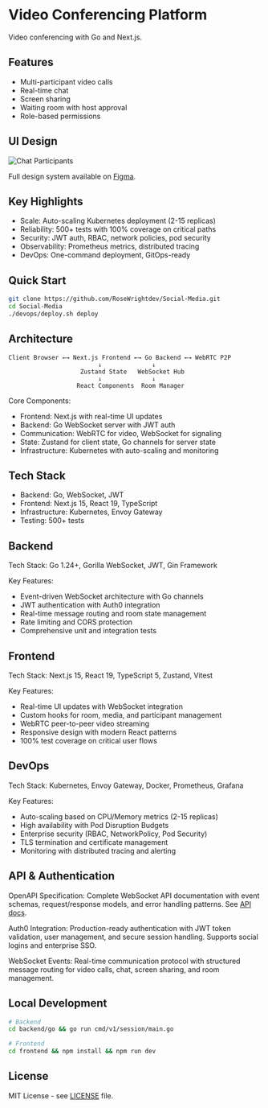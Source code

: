 # Video Conferencing Platform

Video conferencing with Go and Next.js.

## Features

- Multi-participant video calls
- Real-time chat
- Screen sharing
- Waiting room with host approval
- Role-based permissions

## UI Design

![Chat Participants](https://github.com/user-attachments/assets/1354c553-7088-404d-851e-29c9c52f201b)

Full design system available on [Figma](https://www.figma.com/design/7uD81ikYXdkFDPeAWfXRl8/Social-Media----Comms?node-id=41-2&t=lxks1c13fWrUnXKb-0).

## Key Highlights

- Scale: Auto-scaling Kubernetes deployment (2-15 replicas)
- Reliability: 500+ tests with 100% coverage on critical paths
- Security: JWT auth, RBAC, network policies, pod security
- Observability: Prometheus metrics, distributed tracing
- DevOps: One-command deployment, GitOps-ready

## Quick Start

```bash
git clone https://github.com/RoseWrightdev/Social-Media.git
cd Social-Media
./devops/deploy.sh deploy
```

## Architecture

```text
Client Browser ←→ Next.js Frontend ←→ Go Backend ←→ WebRTC P2P
                         ↓              ↓
                    Zustand State   WebSocket Hub
                         ↓              ↓
                   React Components  Room Manager
```

Core Components:

- Frontend: Next.js with real-time UI updates
- Backend: Go WebSocket server with JWT auth
- Communication: WebRTC for video, WebSocket for signaling
- State: Zustand for client state, Go channels for server state
- Infrastructure: Kubernetes with auto-scaling and monitoring

## Tech Stack

- Backend: Go, WebSocket, JWT
- Frontend: Next.js 15, React 19, TypeScript
- Infrastructure: Kubernetes, Envoy Gateway
- Testing: 500+ tests

## Backend

Tech Stack: Go 1.24+, Gorilla WebSocket, JWT, Gin Framework

Key Features:

- Event-driven WebSocket architecture with Go channels
- JWT authentication with Auth0 integration
- Real-time message routing and room state management
- Rate limiting and CORS protection
- Comprehensive unit and integration tests

## Frontend

Tech Stack: Next.js 15, React 19, TypeScript 5, Zustand, Vitest

Key Features:

- Real-time UI updates with WebSocket integration
- Custom hooks for room, media, and participant management
- WebRTC peer-to-peer video streaming
- Responsive design with modern React patterns
- 100% test coverage on critical user flows

## DevOps

Tech Stack: Kubernetes, Envoy Gateway, Docker, Prometheus, Grafana

Key Features:

- Auto-scaling based on CPU/Memory metrics (2-15 replicas)
- High availability with Pod Disruption Budgets
- Enterprise security (RBAC, NetworkPolicy, Pod Security)
- TLS termination and certificate management
- Monitoring with distributed tracing and alerting

## API & Authentication

OpenAPI Specification: Complete WebSocket API documentation with event schemas, request/response models, and error handling patterns. See [API docs](backend/go/internal/api/v1/session/openapi.yaml).

Auth0 Integration: Production-ready authentication with JWT token validation, user management, and secure session handling. Supports social logins and enterprise SSO.

WebSocket Events: Real-time communication protocol with structured message routing for video calls, chat, screen sharing, and room management.

## Local Development

```bash
# Backend
cd backend/go && go run cmd/v1/session/main.go

# Frontend
cd frontend && npm install && npm run dev
```

## License

MIT License - see [LICENSE](LICENSE) file.
